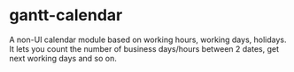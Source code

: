 # gantt-calendar
A non-UI calendar module based on working hours, working days, holidays. It lets you count the number of business days/hours between 2 dates, get next working days and so on.
